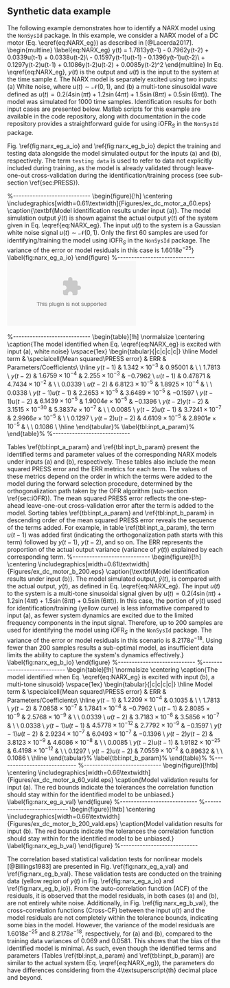 ## Synthetic data example

The following example demonstrates how to identify a NARX model using the `NonSysId` package. In this example, we consider a NARX model of a DC motor (Eq. \eqref{eq:NARX_eg}) as described in [@Lacerda2017].
\begin{multline} \label{eq:NARX_eg}
    y(t) = 1.7813y(t-1) - 0.7962y(t-2) + 0.0339u(t-1) + 0.0338u(t-2)\\
    - 0.1597y(t-1)u(t-1) - 0.1396y(t-1)u(t-2)\\
    + 0.1297y(t-2)u(t-1) + 0.1086y(t-2)u(t-2) + 0.0085y(t-2)^2
\end{multline}
In Eq. \eqref{eq:NARX_eg}, $y(t)$ is the output and $u(t)$ is the input to the system at the time sample $t$. The NARX model is separately excited using two inputs: (a) White noise, where $u(t)\sim\mathcal{N}(0,1)$, and (b) a multi-tone sinusoidal wave defined as $u(t) = 0.2\big( 4\sin{(\pi t)} + 1.2\sin{(4\pi t)} + 1.5\sin{(8\pi t)} + 0.5\sin{(6\pi t)} \big)$. The model was simulated for 1000 time samples. Identification results for both input cases are presented below. Matlab scripts for this example are available in the code repository, along with documentation in the code repository provides a straightforward guide for using $\text{iOFR}_{S}$ in the `NonSysId` package.

Fig. \ref{fig:narx_eg_a_io} and \ref{fig:narx_eg_b_io} depict the training and testing data alongside the model simulated output for the inputs (a) and (b), respectively. The term `testing data` is used to refer to data not explicitly included during training, as the model is already validated through leave-one-out cross-validation during the identification/training process (see sub-section \ref{sec:PRESS}).

%----------------------------
\begin{figure}[!h]
    \centering
    \includegraphics[width=0.61\textwidth]{Figures/ex_dc_motor_a_60.eps}
    \caption{\textbf{Model identification results under input (a)}. The model simulation output $\hat{y}(t)$ is shown against the actual output $y(t)$ of the system given in Eq. \eqref{eq:NARX_eg}. The input $u(t)$ to the system is a Gaussian white noise signal $u(t)\sim\mathcal{N}(0,1)$. Only the first 60 samples are used for identifying/training the model using $\text{iOFR}_{S}$ in the `NonSysId` package. The variance of the error or model residuals in this case is $1.6018e^{-25}$}
    \label{fig:narx_eg_a_io}
\end{figure}
%----------------------------
![**Model identification results under input (a)**. The model simulation output $\hat{y}(t)$ is shown against the actual output $y(t)$ of the system given in Eq. \eqref{eq:NARX_eg}. The input $u(t)$ to the system is a Gaussian white noise signal $u(t)\sim\mathcal{N}(0,1)$. Only the first 60 samples are used for identifying/training the model using $\text{iOFR}_{S}$ in the `NonSysId` package. The variance of the error or model residuals in this case is $1.6018e^{-25}$.\label{fig:flowcharts}](Figures/ex_dc_motor_a_60.eps)

%----------------------------
\begin{table}[!h]
    \normalsize
	\centering
	\caption{The model identified when Eq. \eqref{eq:NARX_eg} is excited with input (a), white noise}
	\vspace{1ex}
	\begin{tabular}{|c|c|c|c|}
		\hline
		Model term & \specialcell{Mean squared\\PRESS error} & ERR & Parameters/Coefficients\\
		\hline
        $y(t-1)$       & $1.342 \times 10^{-3}$   & $0.95001$                & \ \ $1.7813$ \\
        $y(t-2)$       & $1.6759 \times 10^{-4}$  & $2.255  \times 10^{-3}$  & $-0.7962$ \\
        $u(t-1)$       & $0.47871$                & $4.7434 \times 10^{-2}$  & \ \ $0.0339$ \\
        $u(t-2)$       & $6.8123 \times 10^{-5}$  & $1.8925 \times 10^{-4}$  & \ \ $0.0338$ \\
        $y(t-1)u(t-1)$ & $2.2653 \times 10^{-5}$  & $3.6489 \times 10^{-5}$  & $-0.1597$ \\
        $y(t-1)u(t-2)$ & $6.1439 \times 10^{-5}$  & $1.9004e \times 10^{-5}$ & $-0.1396$ \\
        $y(t-2)y(t-2)$ & $3.1515 \times 10^{-30}$ & $5.3837e \times 10^{-7}$ & \ \ $0.0085$ \\
        $y(t-2)u(t-1)$ & $3.7241 \times 10^{-7}$  & $2.9966e \times 10^{-5}$ & \ \ $0.1297$ \\
        $y(t-2)u(t-2)$ & $4.6109 \times 10^{-5}$  & $2.8901e \times 10^{-5}$ & \ \ $0.1086$ \\
    	\hline
	\end{tabular}%
	\label{tbl:inpt_a_param}%
\end{table}%
%----------------------------

Tables \ref{tbl:inpt_a_param} and \ref{tbl:inpt_b_param} present the identified terms and parameter values of the corresponding NARX models under inputs (a) and (b), respectively. These tables also include the mean squared PRESS error and the ERR metrics for each term. The values of these metrics depend on the order in which the terms were added to the model during the forward selection procedure, determined by the orthogonalization path taken by the OFR algorithm (sub-section \ref{sec:iOFR}). The mean squared PRESS error reflects the one-step-ahead leave-one-out cross-validation error after the term is added to the model. Sorting tables \ref{tbl:inpt_a_param} and \ref{tbl:inpt_b_param} in descending order of the mean squared PRESS error reveals the sequence of the terms added. For example, in table \ref{tbl:inpt_a_param}, the term $u(t-1)$ was added first (indicating the orthogonalization path starts with this term) followed by $y(t-1)$, $y(t-2)$, and so on. The ERR represents the proportion of the actual output variance (variance of $y(t)$) explained by each corresponding term.
%----------------------------
\begin{figure}[!h]
    \centering
    \includegraphics[width=0.61\textwidth]{Figures/ex_dc_motor_b_200.eps}
    \caption{\textbf{Model identification results under input (b)}. The model simulated output, $\hat{y}(t)$, is compared with the actual output, $y(t)$, as defined in Eq. \eqref{eq:NARX_eg}. The input $u(t)$ to the system is a multi-tone sinusoidal signal given by $u(t) = 0.2\big( 4\sin{(\pi t)} + 1.2\sin{(4\pi t)} + 1.5\sin{(8\pi t)} + 0.5\sin{(6\pi t)} \big)$. In this case, the portion of $y(t)$ used for identification/training (yellow curve) is less informative compared to input (a), as fewer system dynamics are excited due to the limited frequency components in the input signal. Therefore, up to 200 samples are used for identifying the model using $\text{iOFR}_{S}$ in the `NonSysId` package. The variance of the error or model residuals in this scenario is $8.2178e^{-18}$. Using fewer than 200 samples results a sub-optimal model, as insufficient data limits the ability to capture the system's dynamics effectively.}
    \label{fig:narx_eg_b_io}
\end{figure}
%----------------------------
%----------------------------
\begin{table}[!h]
    \normalsize
	\centering
	\caption{The model identified when Eq. \eqref{eq:NARX_eg} is excited with input (b), a multi-tone sinusoid}
	\vspace{1ex}
	\begin{tabular}{|c|c|c|c|}
		\hline
		Model term & \specialcell{Mean squared\\PRESS error} & ERR & Parameters/Coefficients\\
		\hline
        $y(t-1)$       & $1.2209 \times 10^{-4}$    & $0.1035$                  & \ \ $1.7813$  \\
        $y(t-2)$       & $7.0858 \times 10^{-7}$    & $1.7841  \times 10^{-4}$  & $-0.7962$ \\
        $u(t-1)$       & $2.8085 \times 10^{-9}$    & $2.5768 \times 10^{-9}$   & \ \ $0.0339$  \\
        $u(t-2)$       & $3.7183 \times 10^{-8}$    & $3.5856 \times 10^{-7}$   & \ \ $0.0338$  \\
        $y(t-1)u(t-1)$ & $4.5778 \times 10^{-12}$   & $2.7792 \times 10^{-9}$   & $-0.1597$ \\
        $y(t-1)u(t-2)$ & $2.9234 \times 10^{-7}$    & $6.0493 \times 10^{-7}$   & $-0.1396$ \\
        $y(t-2)y(t-2)$ & $3.8123 \times 10^{-9}$    & $4.6086 \times 10^{-8}$   & \ \ $0.0085$  \\
        $y(t-2)u(t-1)$ & $1.9182 \times 10^{-25}$   & $6.4198 \times 10^{-12}$  & \ \ $0.1297$  \\
        $y(t-2)u(t-2)$ & $7.0559 \times 10^{-2}$    & $0.89632$                 & \ \ $0.1086$  \\
    	\hline
	\end{tabular}%
	\label{tbl:inpt_b_param}%
\end{table}%
%----------------------------
%----------------------------
\begin{figure}[!htb]
    \centering
    \includegraphics[width=0.66\textwidth]{Figures/ex_dc_motor_a_60_vald.eps}
    \caption{Model validation results for input (a). The red bounds indicate the tolerances the correlation function should stay within for the identified model to be unbiased.}
    \label{fig:narx_eg_a_val}
\end{figure}
%----------------------------
%----------------------------
\begin{figure}[!htb]
    \centering
    \includegraphics[width=0.66\textwidth]{Figures/ex_dc_motor_b_200_vald.eps}
    \caption{Model validation results for input (b). The red bounds indicate the tolerances the correlation function should stay within for the identified model to be unbiased.}
    \label{fig:narx_eg_b_val}
\end{figure}
%----------------------------

The correlation based statistical validation tests for nonlinear models [@Billings1983] are presented in Fig. \ref{fig:narx_eg_a_val} and \ref{fig:narx_eg_b_val}. These validation tests are conducted on the training data (yellow region of $y(t)$ in Fig. \ref{fig:narx_eg_a_io} and \ref{fig:narx_eg_b_io}). From the auto-correlation function (ACF) of the residuals, it is observed that the model residuals, in both cases (a) and (b), are not entirely white noise. Additionally, in Fig. \ref{fig:narx_eg_b_val}, the cross-correlation functions (Cross-CF) between the input $u(t)$ and the model residuals are not completely within the tolerance bounds, indicating some bias in the model. However, the variance of the model residuals are $1.6018e^{-25}$ and $8.2178e^{-18}$, respectively, for (a) and (b), compared to the training data variances of $0.069$ and $0.0581$. This shows that the bias of the identified model is minimal. As such, even though the identified terms and parameters (Tables \ref{tbl:inpt_a_param} and \ref{tbl:inpt_b_param}) are similar to the actual system (Eq. \eqref{eq:NARX_eg}), the parameters do have differences considering from the 4\textsuperscript{th} decimal place and beyond.
